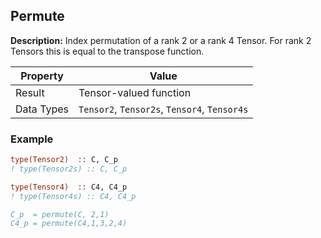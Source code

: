 ## Permute

**Description:** Index permutation of a rank 2 or a rank 4 Tensor. For rank 2 Tensors this is equal to the transpose function.

| Property   | Value                                         |
| ---        | ---                                           |
| Result     | Tensor-valued function                        |
| Data Types | `Tensor2`, `Tensor2s`, `Tensor4`, `Tensor4s`  |

### Example

```fortran
type(Tensor2)  :: C, C_p
! type(Tensor2s) :: C, C_p

type(Tensor4)  :: C4, C4_p
! type(Tensor4s) :: C4, C4_p

C_p  = permute(C, 2,1)
C4_p = permute(C4,1,3,2,4)
